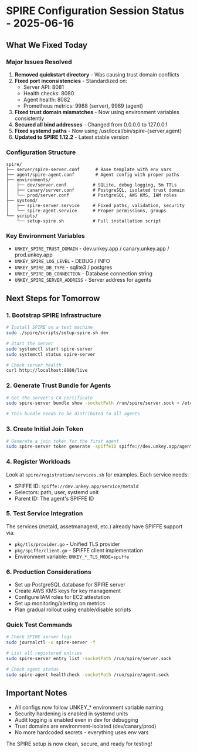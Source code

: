 # SPIRE Configuration Session Status - 2025-06-16

## What We Fixed Today

### Major Issues Resolved
1. **Removed quickstart directory** - Was causing trust domain conflicts
2. **Fixed port inconsistencies** - Standardized on:
   - Server API: 8081
   - Health checks: 8080 
   - Agent health: 8082
   - Prometheus metrics: 9988 (server), 9989 (agent)
3. **Fixed trust domain mismatches** - Now using environment variables consistently
4. **Secured all bind addresses** - Changed from 0.0.0.0 to 127.0.0.1
5. **Fixed systemd paths** - Now using /usr/local/bin/spire-{server,agent}
6. **Updated to SPIRE 1.12.2** - Latest stable version

### Configuration Structure
```
spire/
├── server/spire-server.conf      # Base template with env vars
├── agent/spire-agent.conf        # Agent config with proper paths
├── environments/
│   ├── dev/server.conf          # SQLite, debug logging, 5m TTLs
│   ├── canary/server.conf       # PostgreSQL, isolated trust domain
│   └── prod/server.conf         # PostgreSQL, AWS KMS, IAM roles
├── systemd/
│   ├── spire-server.service     # Fixed paths, validation, security
│   └── spire-agent.service      # Proper permissions, groups
└── scripts/
    └── setup-spire.sh           # Full installation script
```

### Key Environment Variables
- `UNKEY_SPIRE_TRUST_DOMAIN` - dev.unkey.app / canary.unkey.app / prod.unkey.app
- `UNKEY_SPIRE_LOG_LEVEL` - DEBUG / INFO
- `UNKEY_SPIRE_DB_TYPE` - sqlite3 / postgres
- `UNKEY_SPIRE_DB_CONNECTION` - Database connection string
- `UNKEY_SPIRE_SERVER_ADDRESS` - Server address for agents

## Next Steps for Tomorrow

### 1. Bootstrap SPIRE Infrastructure
```bash
# Install SPIRE on a test machine
sudo ./spire/scripts/setup-spire.sh dev

# Start the server
sudo systemctl start spire-server
sudo systemctl status spire-server

# Check server health
curl http://localhost:8080/live
```

### 2. Generate Trust Bundle for Agents
```bash
# Get the server's CA certificate
sudo spire-server bundle show -socketPath /run/spire/server.sock > /etc/spire/agent/bundle.crt

# This bundle needs to be distributed to all agents
```

### 3. Create Initial Join Token
```bash
# Generate a join token for the first agent
sudo spire-server token generate -spiffeID spiffe://dev.unkey.app/agent/node1 -ttl 600
```

### 4. Register Workloads
Look at `spire/registration/services.sh` for examples. Each service needs:
- SPIFFE ID: `spiffe://dev.unkey.app/service/metald`
- Selectors: path, user, systemd unit
- Parent ID: The agent's SPIFFE ID

### 5. Test Service Integration
The services (metald, assetmanagerd, etc.) already have SPIFFE support via:
- `pkg/tls/provider.go` - Unified TLS provider
- `pkg/spiffe/client.go` - SPIFFE client implementation
- Environment variable: `UNKEY_*_TLS_MODE=spiffe`

### 6. Production Considerations
- Set up PostgreSQL database for SPIRE server
- Create AWS KMS keys for key management
- Configure IAM roles for EC2 attestation
- Set up monitoring/alerting on metrics
- Plan gradual rollout using enable/disable scripts

### Quick Test Commands
```bash
# Check SPIRE server logs
sudo journalctl -u spire-server -f

# List all registered entries
sudo spire-server entry list -socketPath /run/spire/server.sock

# Check agent status
sudo spire-agent healthcheck -socketPath /run/spire/agent.sock
```

## Important Notes
- All configs now follow UNKEY_* environment variable naming
- Security hardening is enabled in systemd units
- Audit logging is enabled even in dev for debugging
- Trust domains are environment-isolated (dev/canary/prod)
- No more hardcoded secrets - everything uses env vars

The SPIRE setup is now clean, secure, and ready for testing!